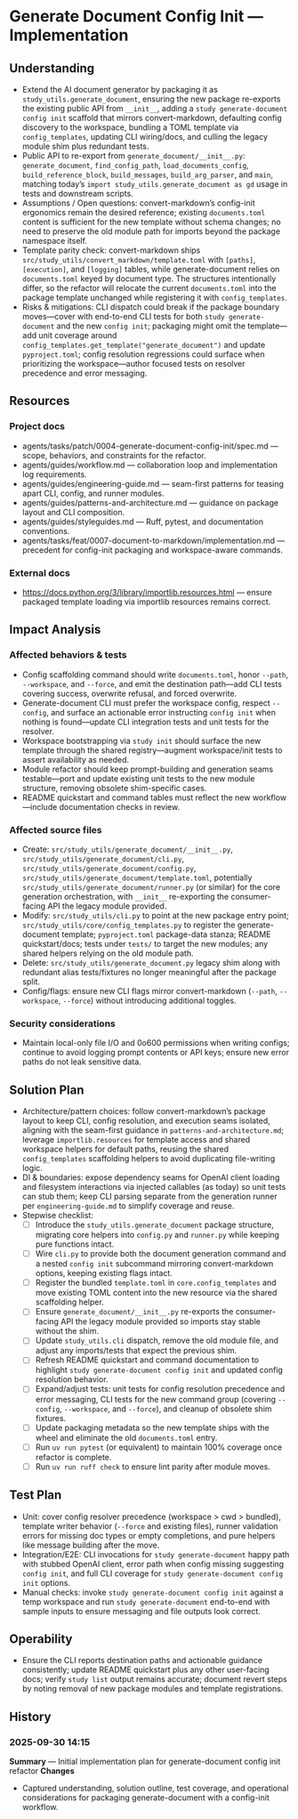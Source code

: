# Generate Document Config Init — Implementation

## Understanding
- Extend the AI document generator by packaging it as `study_utils.generate_document`, ensuring the new package re-exports the existing public API from `__init__`, adding a `study generate-document config init` scaffold that mirrors convert-markdown, defaulting config discovery to the workspace, bundling a TOML template via `config_templates`, updating CLI wiring/docs, and culling the legacy module shim plus redundant tests.
- Public API to re-export from `generate_document/__init__.py`: `generate_document`, `find_config_path`, `load_documents_config`, `build_reference_block`, `build_messages`, `build_arg_parser`, and `main`, matching today’s `import study_utils.generate_document as gd` usage in tests and downstream scripts.
- Assumptions / Open questions: convert-markdown’s config-init ergonomics remain the desired reference; existing `documents.toml` content is sufficient for the new template without schema changes; no need to preserve the old module path for imports beyond the package namespace itself.
- Template parity check: convert-markdown ships `src/study_utils/convert_markdown/template.toml` with `[paths]`, `[execution]`, and `[logging]` tables, while generate-document relies on `documents.toml` keyed by document type. The structures intentionally differ, so the refactor will relocate the current `documents.toml` into the package template unchanged while registering it with `config_templates`.
- Risks & mitigations: CLI dispatch could break if the package boundary moves—cover with end-to-end CLI tests for both `study generate-document` and the new `config init`; packaging might omit the template—add unit coverage around `config_templates.get_template("generate_document")` and update `pyproject.toml`; config resolution regressions could surface when prioritizing the workspace—author focused tests on resolver precedence and error messaging.

## Resources
### Project docs
- agents/tasks/patch/0004-generate-document-config-init/spec.md — scope, behaviors, and constraints for the refactor.
- agents/guides/workflow.md — collaboration loop and implementation log requirements.
- agents/guides/engineering-guide.md — seam-first patterns for teasing apart CLI, config, and runner modules.
- agents/guides/patterns-and-architecture.md — guidance on package layout and CLI composition.
- agents/guides/styleguides.md — Ruff, pytest, and documentation conventions.
- agents/tasks/feat/0007-document-to-markdown/implementation.md — precedent for config-init packaging and workspace-aware commands.
### External docs
- https://docs.python.org/3/library/importlib.resources.html — ensure packaged template loading via importlib resources remains correct.

## Impact Analysis
### Affected behaviors & tests
- Config scaffolding command should write `documents.toml`, honor `--path`, `--workspace`, and `--force`, and emit the destination path—add CLI tests covering success, overwrite refusal, and forced overwrite.
- Generate-document CLI must prefer the workspace config, respect `--config`, and surface an actionable error instructing `config init` when nothing is found—update CLI integration tests and unit tests for the resolver.
- Workspace bootstrapping via `study init` should surface the new template through the shared registry—augment workspace/init tests to assert availability as needed.
- Module refactor should keep prompt-building and generation seams testable—port and update existing unit tests to the new module structure, removing obsolete shim-specific cases.
- README quickstart and command tables must reflect the new workflow—include documentation checks in review.
### Affected source files
- Create: `src/study_utils/generate_document/__init__.py`, `src/study_utils/generate_document/cli.py`, `src/study_utils/generate_document/config.py`, `src/study_utils/generate_document/template.toml`, potentially `src/study_utils/generate_document/runner.py` (or similar) for the core generation orchestration, with `__init__` re-exporting the consumer-facing API the legacy module provided.
- Modify: `src/study_utils/cli.py` to point at the new package entry point; `src/study_utils/core/config_templates.py` to register the generate-document template; `pyproject.toml` package-data stanza; README quickstart/docs; tests under `tests/` to target the new modules; any shared helpers relying on the old module path.
- Delete: `src/study_utils/generate_document.py` legacy shim along with redundant alias tests/fixtures no longer meaningful after the package split.
- Config/flags: ensure new CLI flags mirror convert-markdown (`--path`, `--workspace`, `--force`) without introducing additional toggles.
### Security considerations
- Maintain local-only file I/O and 0o600 permissions when writing configs; continue to avoid logging prompt contents or API keys; ensure new error paths do not leak sensitive data.

## Solution Plan
- Architecture/pattern choices: follow convert-markdown’s package layout to keep CLI, config resolution, and execution seams isolated, aligning with the seam-first guidance in `patterns-and-architecture.md`; leverage `importlib.resources` for template access and shared workspace helpers for default paths, reusing the shared `config_templates` scaffolding helpers to avoid duplicating file-writing logic.
- DI & boundaries: expose dependency seams for OpenAI client loading and filesystem interactions via injected callables (as today) so unit tests can stub them; keep CLI parsing separate from the generation runner per `engineering-guide.md` to simplify coverage and reuse.
- Stepwise checklist:
  - [ ] Introduce the `study_utils.generate_document` package structure, migrating core helpers into `config.py` and `runner.py` while keeping pure functions intact.
  - [ ] Wire `cli.py` to provide both the document generation command and a nested `config init` subcommand mirroring convert-markdown options, keeping existing flags intact.
  - [ ] Register the bundled `template.toml` in `core.config_templates` and move existing TOML content into the new resource via the shared scaffolding helper.
  - [ ] Ensure `generate_document/__init__.py` re-exports the consumer-facing API the legacy module provided so imports stay stable without the shim.
  - [ ] Update `study_utils.cli` dispatch, remove the old module file, and adjust any imports/tests that expect the previous shim.
  - [ ] Refresh README quickstart and command documentation to highlight `study generate-document config init` and updated config resolution behavior.
  - [ ] Expand/adjust tests: unit tests for config resolution precedence and error messaging, CLI tests for the new command group (covering `--config`, `--workspace`, and `--force`), and cleanup of obsolete shim fixtures.
  - [ ] Update packaging metadata so the new template ships with the wheel and eliminate the old `documents.toml` entry.
  - [ ] Run `uv run pytest` (or equivalent) to maintain 100% coverage once refactor is complete.
  - [ ] Run `uv run ruff check` to ensure lint parity after module moves.

## Test Plan
- Unit: cover config resolver precedence (workspace > cwd > bundled), template writer behavior (`--force` and existing files), runner validation errors for missing doc types or empty completions, and pure helpers like message building after the move.
- Integration/E2E: CLI invocations for `study generate-document` happy path with stubbed OpenAI client, error path when config missing suggesting `config init`, and full CLI coverage for `study generate-document config init` options.
- Manual checks: invoke `study generate-document config init` against a temp workspace and run `study generate-document` end-to-end with sample inputs to ensure messaging and file outputs look correct.

## Operability
- Ensure the CLI reports destination paths and actionable guidance consistently; update README quickstart plus any other user-facing docs; verify `study list` output remains accurate; document revert steps by noting removal of new package modules and template registrations.

## History
### 2025-09-30 14:15
**Summary** — Initial implementation plan for generate-document config init refactor
**Changes**
- Captured understanding, solution outline, test coverage, and operational considerations for packaging generate-document with a config-init workflow.

